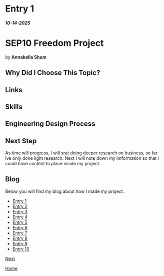 # Entry 1
##### 10-14-2025
# SEP10 Freedom Project
by **Annabella Shum**

## Why Did I Choose This Topic?

## Links

## Skills

## Engineering Design Process


## Next Step

As time will progress, I will srat doing deeper research on business, so far ive only done light research. Next I will note down my imformation so that i could have content to place inside my project.

## Blog
Below you will find my blog about how I made my project.

* [Entry 1](blog/entry01.md)
* [Entry 2](blog/entray02.md)
* [Entry 3](blog/entry03.md)
* [Entry 4](blog/entry04.md)
* [Entry 5](blog/entry05.md)
* [Entry 6](blog/entry06.md)
* [Entry 7](blog/entry07.md)
* [Entry 8](blog/entry08.md)
* [Entry 9](blog/entry09.md)
* [Entry 10](blog/entry10.md)


[Next](entry02.md)

[Home](../README.md)
